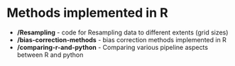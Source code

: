 # Methods implemented in R

- **/Resampling** - code for Resampling data to different extents (grid sizes) 
- **/bias-correction-methods** - bias correction methods implemented in R
- **/comparing-r-and-python** - Comparing various pipeline aspects between R and python 

